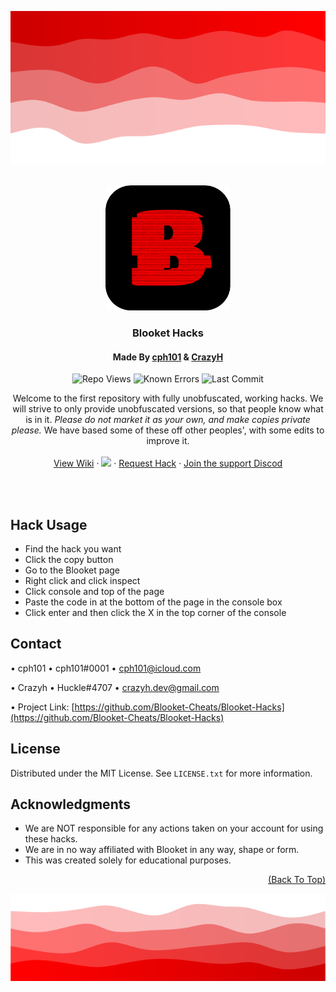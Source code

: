 <!-- Improved compatibility of back to top link: See: https://github.com/othneildrew/Best-README-Template/pull/73 -->
<a name="readme-top"></a>
<img src="images/head.png" width="100%" height="20%" />
<!-- PROJECT LOGO -->
<br />
<div align="center">
  <a href="https://github.com/Blooket-Cheats/Blooket-Hacks">
	 <img src="images/animated_icon.gif" alt="Logo" width="200" height="200" />
  </a>
  
<h3 align="center">Blooket Hacks</h3>
<h4 align="center">Made By <a href="https://github.com/cph101/">cph101</a> & <a href="https://github.com/crazyh2/">CrazyH</a></h4>
	
![Repo Views](https://komarev.com/ghpvc/?username=Blooket-Cheats-Blooket-Hacks&color=red&style=flat&label=Repo+views)
![Known Errors](https://img.shields.io/endpoint?url=https%3A%2F%2Fblooket-hacks-7b911-default-rtdb.firebaseio.com%2FknownErrors.json)
![Last Commit](https://img.shields.io/github/last-commit/Blooket-Cheats/Blooket-Hacks?logo=GitHub&label=Last+Commit)

  <p align="center">
   Welcome to the first repository with fully unobfuscated, working hacks.
   We will strive to only provide unobfuscated versions, so that people know what is in it.
   <i>Please do not market it as your own, and make copies private please.</i>
   We have based some of these off other peoples', with some edits to improve it.
    <br />
    <br />
    <a href="https://github.com/Blooket-Cheats/Blooket-Hacks/wiki">View Wiki</a>
    ·
    <a href="https://github.com/Blooket-Cheats/Blooket-Hacks/issues/new?assignees=cph101%2C+CrazyH2&labels=bug%2Chelp+wanted&template=bug_report.yml&title=🪲+Bug%3A+"><img height="35px" src="https://github.com/Blooket-Cheats/Blooket-Hacks/blob/main/images/reportBug.svg?raw=true&height=50px"></a>
    ·
    <a href="https://github.com/Blooket-Cheats/Blooket-Hacks/issues/new?assignees=cph101%2C+CrazyH2&labels=enhancement&template=hack_request.yml&title=🏝%EF%B8%8F+Feature+Request%3A+">Request Hack</a>
    ·
    <a href="https://discord.gg/Td44dJqqcT">Join the support Discod</a>
  </p>
</div>
<br /><br />

<!-- USAGE -->
## Hack Usage
- Find the hack you want
- Click the copy button
- Go to the Blooket page
- Right click and click inspect
- Click console and top of the page
- Paste the code in at the bottom of the page in the console box
- Click enter and then click the X in the top corner of the console

<!-- CONTACT -->
## Contact

•  cph101 • cph101\#<span>&#x30;&#x30;&#x30;</span>1 • cph101@icloud.com</span>

•  Crazyh • Huckle\#4707 • crazyh.dev@gmail.com

•  Project Link: [https://github.com/Blooket-Cheats/Blooket-Hacks](https://github.com/Blooket-Cheats/Blooket-Hacks)

<!-- LICENSE -->
## License

Distributed under the MIT License. See `LICENSE.txt` for more information.

<!-- ACKNOWLEDGMENTS -->
## Acknowledgments

* []()We are NOT responsible for any actions taken on your account for using these hacks.
* []()We are in no way affiliated with Blooket in any way, shape or form.
* []()This was created solely for educational purposes.

<p align="right"><a href="#readme-top">(Back To Top)</a></p>

<img src="images/foot.png" width="100%" height="40%" />
